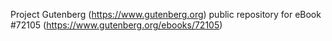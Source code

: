 Project Gutenberg (https://www.gutenberg.org) public repository
for eBook #72105 (https://www.gutenberg.org/ebooks/72105)

